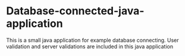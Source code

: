 # Database-connected-java-application
 This is a small java application for example database connecting. User validation and server validations are included in this java application
